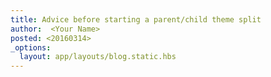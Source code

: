 ```yaml
---
title: Advice before starting a parent/child theme split
author:  <Your Name>
posted: <20160314>
_options:
  layout: app/layouts/blog.static.hbs
---
```

